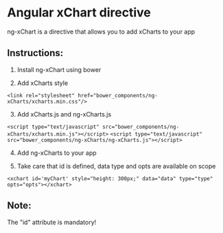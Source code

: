 Angular xChart directive
==========

ng-xChart is a directive that allows you to add xCharts to your app

Instructions:
--------------------------
1. Install ng-xChart using bower

2. Add xCharts style

  `<link rel="stylesheet" href="bower_components/ng-xCharts/xcharts.min.css"/>`

3. Add xCharts.js and ng-xCharts.js
  
  `<script type="text/javascript" src="bower_components/ng-xCharts/xcharts.min.js"></script>`
  `<script type="text/javascript" src="bower_components/ng-xCharts/ng-xCharts.js"></script>`

4. Add ng-xCharts to your app

5. Take care that id is defined, data type and opts are available on scope
  
  `<xchart id='myChart' style="height: 300px;" data="data" type="type" opts="opts"></xchart>`

Note:
--------------------------
The "id" attribute is mandatory!
